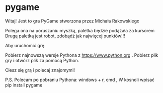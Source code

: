 # pygame
Witaj! Jest to gra PyGame stworzona przez Michała Rakowskiego

Polega ona na poruszaniu myszką, paletka będzie podążała za kursorem
Drugą paletką jest robot, zdobądź jak najwięcej punktów!!!

Aby uruchomić grę:

Pobierz najnowszą wersje Pythona z https://www.python.org .
Pobierz plik gry i otwórz plik za pomocą Python.

Ciesz się grą i polecaj znajomymi!

P.S. Polecam po pobraniu Pythona: windows + r, cmd , W kosnoli wpisać pip install pygame
